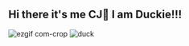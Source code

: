   ## Hi there it's me CJ👋                                                                                            I am Duckie!!!

![ezgif com-crop](https://github.com/user-attachments/assets/4d6f2170-b8c3-400e-9303-51f962906f8f)   ![duck](https://github.com/user-attachments/assets/178e129f-d293-49ba-a5cc-694413dc25e2)

